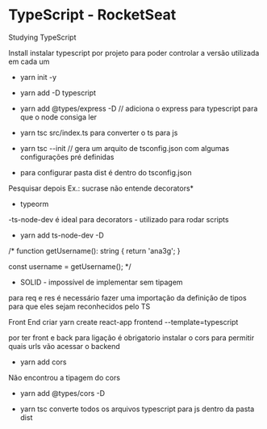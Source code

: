 # TypeScript - RocketSeat
Studying TypeScript

Install
instalar typescript por projeto para poder controlar a versão utilizada em cada um

- yarn init -y
- yarn add -D typescript


- yarn add @types/express -D // adiciona o express para typescript para que o node consiga ler


- yarn tsc src/index.ts para converter o ts para js

- yarn tsc --init // gera um arquito de tsconfig.json com algumas configurações pré definidas

- para configurar pasta dist é dentro do tsconfig.json



Pesquisar depois
Ex.: sucrase não entende decorators*
- typeorm


-ts-node-dev é ideal para decorators - utilizado para rodar scripts
- yarn add ts-node-dev -D


/*
function getUsername(): string {
    return 'ana3g';
}

const username = getUsername();
*/


- SOLID - impossível de implementar sem tipagem

para req e res é necessário fazer uma importação da definição de tipos para que eles sejam reconhecidos pelo TS



Front End
criar
 yarn create react-app frontend --template=typescript

 por ter front e back para ligação é obrigatorio instalar o cors para permitir quais urls vão acessar o backend
- yarn add cors

Não encontrou a tipagem do cors
- yarn add @types/cors -D

- yarn tsc converte todos os arquivos typescript para js dentro da pasta dist